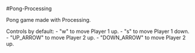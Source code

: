 #Pong-Processing

Pong game made with Processing.

Controls by default:
	- "w" to move Player 1 up.
	- "s" to move Player 1 down.
	- "UP_ARROW" to move Player 2 up.
	- "DOWN_ARROW" to move Player 2 up.
